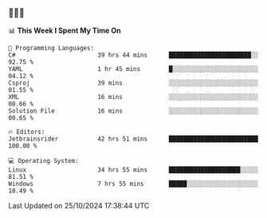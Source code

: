 ### 👋👋👋
<!--START_SECTION:waka-->
📊 **This Week I Spent My Time On** 

```text
💬 Programming Languages: 
C#                       39 hrs 44 mins      ███████████████████████░░   92.75 % 
YAML                     1 hr 45 mins        █░░░░░░░░░░░░░░░░░░░░░░░░   04.12 % 
Csproj                   39 mins             ░░░░░░░░░░░░░░░░░░░░░░░░░   01.55 % 
XML                      16 mins             ░░░░░░░░░░░░░░░░░░░░░░░░░   00.66 % 
Solution File            16 mins             ░░░░░░░░░░░░░░░░░░░░░░░░░   00.65 % 

🔥 Editors: 
Jetbrainsrider           42 hrs 51 mins      █████████████████████████   100.00 % 

💻 Operating System: 
Linux                    34 hrs 55 mins      ████████████████████░░░░░   81.51 % 
Windows                  7 hrs 55 mins       █████░░░░░░░░░░░░░░░░░░░░   18.49 % 
```


 Last Updated on 25/10/2024 17:38:44 UTC
<!--END_SECTION:waka-->
